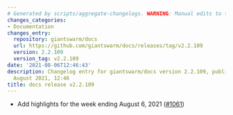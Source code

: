 ```yaml
---
# Generated by scripts/aggregate-changelogs. WARNING: Manual edits to this files will be overwritten.
changes_categories:
- Documentation
changes_entry:
  repository: giantswarm/docs
  url: https://github.com/giantswarm/docs/releases/tag/v2.2.109
  version: 2.2.109
  version_tag: v2.2.109
date: '2021-08-06T12:46:43'
description: Changelog entry for giantswarm/docs version 2.2.109, published on 06
  August 2021, 12:46
title: docs release v2.2.109
---
```


- Add highlights for the week ending August 6, 2021 ([#1061](https://github.com/giantswarm/docs/pull/1061))
